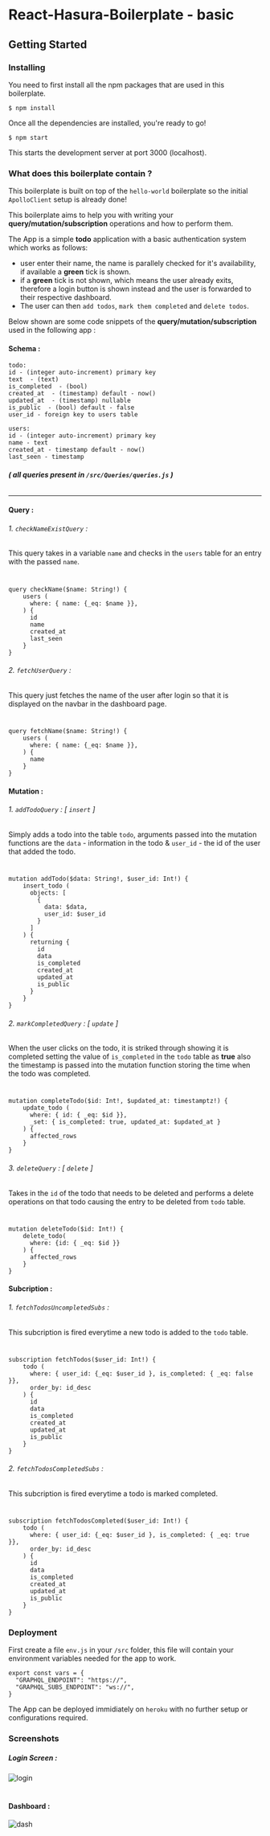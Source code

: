 # React-Hasura-Boilerplate - basic

## Getting Started

### Installing

You need to first install all the npm packages that are used in this boilerplate.

```
$ npm install
```

Once all the dependencies are installed, you're ready to go!

```
$ npm start
```
This starts the development server at port 3000 (localhost).


### What does this boilerplate contain ?

This boilerplate is built on top of the `hello-world` boilerplate so the initial `ApolloClient` setup is already done!

This boilerplate aims to help you with writing your __query/mutation/subscription__ operations and how to perform them.

The App is a simple __todo__ application with a basic authentication system which works as follows:

- user enter their name, the name is parallely checked for it's availability, if available a __green__ tick is shown.
- if a __green__ tick is not shown, which means the user already exits, therefore a login button is shown instead and the user is forwarded to their respective dashboard.
- The user can then `add todos`, `mark them completed` and `delete todos`.

Below shown are some code snippets of the __query/mutation/subscription__ used in the following app :

#### Schema :

```
todo:
id - (integer auto-increment) primary key  
text  - (text)
is_completed  - (bool)
created_at  - (timestamp) default - now()
updated_at  - (timestamp) nullable
is_public  - (bool) default - false
user_id - foreign key to users table

users:
id - (integer auto-increment) primary key
name - text
created_at - timestamp default - now()
last_seen - timestamp
```

######  __( all queries present in `/src/Queries/queries.js` )__
---
#### Query :

###### 1. `checkNameExistQuery` :
This query takes in a variable `name` and checks in the `users` table for an entry with the passed `name`.
#
```
query checkName($name: String!) {
    users (
      where: { name: {_eq: $name }},
    ) {
      id
      name
      created_at
      last_seen
    }
}
```
###### 2. `fetchUserQuery` :
This query just fetches the name of the user after login so that it is displayed on the navbar in the dashboard page.
#
```
query fetchName($name: String!) {
    users (
      where: { name: {_eq: $name }},
    ) {
      name
    }
}
```

#### Mutation :

###### 1. `addTodoQuery` :  [ `insert` ]
Simply adds a todo into the table `todo`, arguments passed into the mutation functions are the `data` - information in the todo & `user_id` - the id of the user that added the todo.
#
```
mutation addTodo($data: String!, $user_id: Int!) {
    insert_todo (
      objects: [
        {
          data: $data,
          user_id: $user_id
        }
      ]
    ) {
      returning {
        id
        data
        is_completed
        created_at
        updated_at
        is_public
      }
    }
}
```

###### 2. `markCompletedQuery` :  [ `update` ]
When the user clicks on the todo, it is striked through showing it is completed setting the value of `is_completed` in the `todo` table as __true__ also the timestamp is passed into the mutation function storing the time when the todo was completed.
#
```
mutation completeTodo($id: Int!, $updated_at: timestamptz!) {
    update_todo (
      where: { id: { _eq: $id }},
      _set: { is_completed: true, updated_at: $updated_at }
    ) {
      affected_rows
    }
}
```

###### 3. `deleteQuery` :  [ `delete` ]
Takes in the `id` of the todo that needs to be deleted and performs a delete operations on that todo causing the entry to be deleted from `todo` table.
#
```
mutation deleteTodo($id: Int!) {
    delete_todo(
      where: {id: { _eq: $id }}
    ) {
      affected_rows
    }
}
```
#### Subcription :

###### 1. `fetchTodosUncompletedSubs` :
This subcription is fired everytime a new todo is added to the `todo` table.
#
```
subscription fetchTodos($user_id: Int!) {
    todo (
      where: { user_id: {_eq: $user_id }, is_completed: { _eq: false }},
      order_by: id_desc
    ) {
      id
      data
      is_completed
      created_at
      updated_at
      is_public
    }
}
```

###### 2. `fetchTodosCompletedSubs` :
This subcription is fired everytime a todo is marked completed.
#
```
subscription fetchTodosCompleted($user_id: Int!) {
    todo (
      where: { user_id: {_eq: $user_id }, is_completed: { _eq: true }},
      order_by: id_desc
    ) {
      id
      data
      is_completed
      created_at
      updated_at
      is_public
    }
}
```

### Deployment

First create a file `env.js` in your `/src` folder, this file will contain your environment variables needed for the app to work.

```
export const vars = {
  "GRAPHQL_ENDPOINT": "https://",
  "GRAPHQL_SUBS_ENDPOINT": "ws://",
}
```
The App can be deployed immidiately on `heroku` with no further setup or configurations required.

### Screenshots

##### Login Screen :

![login](/ss/login.png)

#
#### Dashboard :

![dash](/ss/dash.png)
